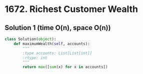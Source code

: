 # 1672. Richest Customer Wealth

## Solution 1 (time O(n), space O(n))

```python
class Solution(object):
    def maximumWealth(self, accounts):
        """
        :type accounts: List[List[int]]
        :rtype: int
        """
        return max([sum(x) for x in accounts])
```
